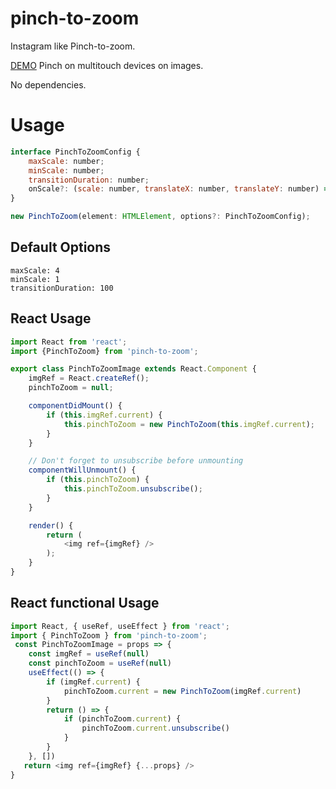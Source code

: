 # pinch-to-zoom
Instagram like Pinch-to-zoom.

[DEMO](https://vkrbt.github.io/pinch-to-zoom/demo/) Pinch on multitouch devices on images.

No dependencies.

# Usage
```js
interface PinchToZoomConfig {
    maxScale: number;
    minScale: number;
    transitionDuration: number;
    onScale?: (scale: number, translateX: number, translateY: number) => any;
}

new PinchToZoom(element: HTMLElement, options?: PinchToZoomConfig);
```

## Default Options
```
maxScale: 4
minScale: 1
transitionDuration: 100
```

## React Usage
```js
import React from 'react';
import {PinchToZoom} from 'pinch-to-zoom';

export class PinchToZoomImage extends React.Component {
    imgRef = React.createRef();
    pinchToZoom = null;

    componentDidMount() {
        if (this.imgRef.current) {
            this.pinchToZoom = new PinchToZoom(this.imgRef.current);
        }
    }

    // Don't forget to unsubscribe before unmounting
    componentWillUnmount() {
        if (this.pinchToZoom) {
            this.pinchToZoom.unsubscribe();
        }
    }

    render() {
        return (
            <img ref={imgRef} />
        );
    }
}

```

 ## React functional Usage

```js
import React, { useRef, useEffect } from 'react';
import { PinchToZoom } from 'pinch-to-zoom';
 const PinchToZoomImage = props => {
    const imgRef = useRef(null)
    const pinchToZoom = useRef(null)
    useEffect(() => {
        if (imgRef.current) {
            pinchToZoom.current = new PinchToZoom(imgRef.current)
        }
        return () => {
            if (pinchToZoom.current) {
                pinchToZoom.current.unsubscribe()
            }
        }
    }, [])
   return <img ref={imgRef} {...props} />
}
```